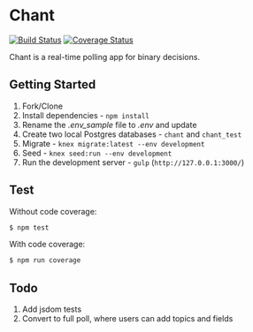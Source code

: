 # Chant

[![Build Status](https://travis-ci.org/mjhea0/chant.svg?branch=master)](https://travis-ci.org/mjhea0/chant)
[![Coverage Status](https://coveralls.io/repos/github/mjhea0/straw-poll/badge.svg?branch=master)](https://coveralls.io/github/mjhea0/straw-poll?branch=master)

Chant is a real-time polling app for binary decisions.

## Getting Started

1. Fork/Clone
1. Install dependencies - `npm install`
1. Rename the *.env_sample* file to *.env* and update
1. Create two local Postgres databases - `chant` and `chant_test`
1. Migrate - `knex migrate:latest --env development`
1. Seed - `knex seed:run --env development`
1. Run the development server - `gulp` (`http://127.0.0.1:3000/`)

## Test

Without code coverage:

```sh
$ npm test
```

With code coverage:

```sh
$ npm run coverage
```

## Todo

1. Add jsdom tests
1. Convert to full poll, where users can add topics and fields

